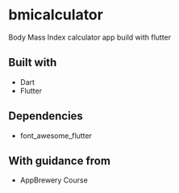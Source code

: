 # bmicalculator

Body Mass Index calculator app build with flutter

## Built with
- Dart
- Flutter

## Dependencies
- font_awesome_flutter

## With guidance from
- AppBrewery Course


